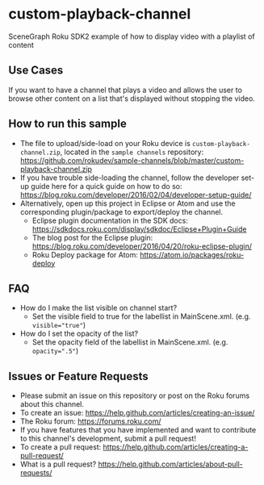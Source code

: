 # custom-playback-channel
SceneGraph Roku SDK2 example of how to display video with a playlist of content

## Use Cases
If you want to have a channel that plays a video and allows the user to browse other content on a list that's displayed without stopping the video.

## How to run this sample
- The file to upload/side-load on your Roku device is ```custom-playback-channel.zip```, located in the ```sample channels``` repository: https://github.com/rokudev/sample-channels/blob/master/custom-playback-channel.zip
- If you have trouble side-loading the channel, follow the developer set-up guide here for a quick guide on how to do so: https://blog.roku.com/developer/2016/02/04/developer-setup-guide/
- Alternatively, open up this project in Eclipse or Atom and use the corresponding plugin/package to export/deploy the channel.
  - Eclipse plugin documentation in the SDK docs: https://sdkdocs.roku.com/display/sdkdoc/Eclipse+Plugin+Guide 
  - The blog post for the Eclipse plugin: https://blog.roku.com/developer/2016/04/20/roku-eclipse-plugin/ 
  - Roku Deploy package for Atom: https://atom.io/packages/roku-deploy 

## FAQ 
- How do I make the list visible on channel start?
    - Set the visible field to true for the labellist in MainScene.xml. (e.g. ```visible="true"```)
- How do I set the opacity of the list? 
    - Set the opacity field of the labellist in MainScene.xml. (e.g. ```opacity=".5"```)

## Issues or Feature Requests
- Please submit an issue on this repository or post on the Roku forums about this channel. 
- To create an issue: https://help.github.com/articles/creating-an-issue/ 
- The Roku forum: https://forums.roku.com/
- If you have features that you have implemented and want to contribute to this channel's development, submit a pull request! 
- To create a pull request: https://help.github.com/articles/creating-a-pull-request/
- What is a pull request? https://help.github.com/articles/about-pull-requests/ 
